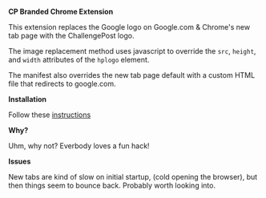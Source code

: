 **CP Branded Chrome Extension**

This extension replaces the Google logo on Google.com & Chrome's new tab page with the ChallengePost logo.

The image replacement method uses javascript to override the `src`, `height`, and `width` attributes of the `hplogo` element.

The manifest also overrides the new tab page default with a custom HTML file that redirects to google.com. 

**Installation**

Follow these [instructions](https://developer.chrome.com/extensions/getstarted.html#unpacked)

**Why?**

Uhm, why not? Everbody loves a fun hack!

**Issues**

New tabs are kind of slow on initial startup, (cold opening the browser), but then things seem to bounce back. Probably worth looking into.
